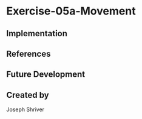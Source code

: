# Exercise-05a-Movement


## Implementation

## References

## Future Development

## Created by
Joseph Shriver
